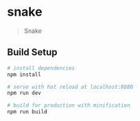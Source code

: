 # snake

> Snake

## Build Setup

``` bash
# install dependencies
npm install

# serve with hot reload at localhost:8080
npm run dev

# build for production with minification
npm run build
```


